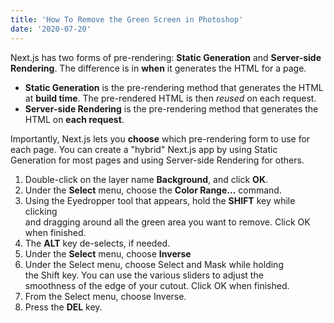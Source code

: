 ```yaml
---
title: 'How To Remove the Green Screen in Photoshop'
date: '2020-07-20'
---
```


Next.js has two forms of pre-rendering: **Static Generation** and **Server-side Rendering**. The difference is in **when** it generates the HTML for a page.

- **Static Generation** is the pre-rendering method that generates the HTML at **build time**. The pre-rendered HTML is then _reused_ on each request.
- **Server-side Rendering** is the pre-rendering method that generates the HTML on **each request**.

Importantly, Next.js lets you **choose** which pre-rendering form to use for each page. You can create a "hybrid" Next.js app by using Static Generation for most pages and using Server-side Rendering for others.

1. Double-click	on	the	layer name **Background**, and click **OK**.
2. Under the **Select** menu, choose the **Color Range…** command.
3. Using the Eyedropper	tool that appears,	hold the **SHIFT** key while clicking	
and	dragging around	all	the	green area you want	to remove. Click OK when finished.
4. The **ALT** key de-selects, if needed.
5. Under the **Select** menu, choose **Inverse**
6. Under the Select	menu, choose Select	and	Mask while holding	
the Shift key. You can use the various sliders to adjust the	
smoothness of the edge of your cutout. Click OK when finished.
7. From	the	Select menu, choose	Inverse.
8. Press the **DEL** key.